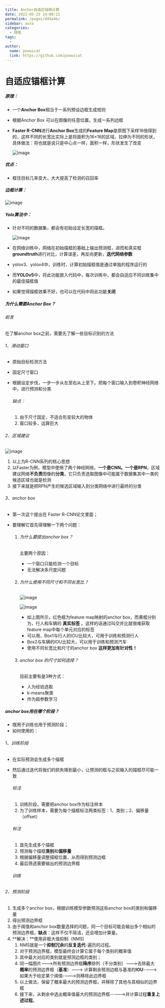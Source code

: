 ```yaml
---
title: Anchor自适应描框计算
date: 2022-05-23 14:08:21
permalink: /pages/d45e4b/
sidebar: auto
categories:
  - 随笔
tags:
  - 
author: 
  name: poowicat
  link: https://github.com/poowicat
---
```

# 自适应锚框计算

##### 原理：

- 一个**Anchor Box**相当于一系列预设边框生成规则

- 根据Anchor Box 可以在图像的任意位置，生成一系列边框

- **Faster R-CNN**进行**Anchor Box**生成的**Feature Map**是原图下采样16倍得到的，这样不同的长宽比实际上是将面积为16×16的区域，拉伸为不同的形状，具体做法：将也就是说只是中心点一样，面积一样，形状发生了改变

  ![image](C:/Users/ziyih/Documents/%E7%AC%94%E8%AE%B0/%E5%9B%BE%E7%89%87/image.69st6jt0yvc0.webp)
  
  <!-- more -->

##### 优点：

- 框住目标几率变大，大大提高了检测的召回率

##### 边框计算：

![image](C:/Users/ziyih/Documents/%E7%AC%94%E8%AE%B0/%E5%9B%BE%E7%89%87/image.4unj7pre38q0.webp)

##### Yolo算法中：

- 针对不同的数据集，都会有初始设定长宽的描框。

  ![image](C:/Users/ziyih/Documents/%E7%AC%94%E8%AE%B0/%E5%9B%BE%E7%89%87/image.63q4e6oysd80.webp)

- 在网络训练中，网络在初始描框的基础上输出预测框，进而和真实框**groundtruth**进行对比，计算误差，再反向更新，**迭代网络参数**

- yolov3、yolov4中，训练时，计算初始描框值是通过单独的程序运行的

- 而**YOLOv5**中，将此功能嵌入代码中，每次训练中，都会自适应不同训练集中的最佳描框值

- 如果觉得描框效果不好，也可以在代码中将此功能**关闭**



##### 为什么需要Anchor Box？

###### 前言

在了解anchor box之前，需要先了解一些目标识别的方法

###### 1、滑动窗口

- 原始目标检测方法

- 固定尺寸窗口

- 根据设定步伐，一步一步从左至右从上至下。把每个窗口输入到卷积神经网络中，进行预测和分类

  ###### 缺点：

  1. 由于尺寸固定，不适合形变较大的物体
  2. 窗口较多，运算巨大

###### 2、区域建议

![image](C:/Users/ziyih/Documents/%E7%AC%94%E8%AE%B0/%E5%9B%BE%E7%89%87/image.1prmn1btb8g0.webp)

1. 以上为R-CNN系列的核心思想
2. 以Faster为例，模型中使用了两个神经网络，**一个是CNN。一个是RPN**，区域建议网络**不负责**图像的**分类**，它只负责选取图像中可能属于数据集其中一类的候选区域也就是检测
3. 接下来就是把RPN产生的候选区域输入到分类网络中进行最终的分类

###### 3、anchor box

- 第一次这个提出在 Faster R-CNN论文里面；

- 要理解它首先得理解一下两个问题：

  1. ###### 为什么要提出anchor box？

     主要两个原因：

     - 一个窗口只能检测一个目标
     - 无法解决多尺度问题

  2. ###### 为什么使用不同尺寸和不同长宽比？

     ![image](C:/Users/ziyih/Documents/%E7%AC%94%E8%AE%B0/%E5%9B%BE%E7%89%87/image.5irseyk0y840.webp)

     ![image](C:/Users/ziyih/Documents/%E7%AC%94%E8%AE%B0/%E5%9B%BE%E7%89%87/image.5o65ntd59o40.webp)

     - 如上图所示，红色框为feature map映射的anchor box，而黄框分别为，行人和车辆的 **真实标签** 。这样的话通过叫交并比就很难获取feature map中每个单元对应的标签
     - 可以用，Box1与行人的IOU比较大，可用于训练和预测行人
     - Box2与车辆的IOU比较大，可以用于训练和预测汽车
     - 使用不同长宽比和尺寸的anchor box **这样更加有针对性！**

  3. ###### anchor box 的尺寸如何选择？

     目前主要有是3种方式：

     - 人为经验选取
     - k-means聚类
     - 作为超参数学习



##### anchor box用在哪个阶段？

- 既用于训练也用于预测阶段；
- 如何使用的：

###### 1、训练阶段

- 在实际预测会生成多个描框

- 然后通过迭代将我们的损失降到最小，让预测的框与之前输入的描框尽可能一致

  ###### 标注

  1. 训练阶段，需要把anchor box作为标注样本
  2. 为了训练样本，需要为每个描框标注两类标签：1、类别；2、偏移量（offset）

  ###### 标注

  1. 首先生成多个描框
  2. 预测每个描框**类别**和**偏移量**
  3. 根据偏移量调整描框位置，从而得到预测边框
  4. 最后筛选需要输出的预测边界框

  ###### 训练

###### 2、预测阶段

1. 生成多个anchor box，根据训练模型参数预测这些anchor box的类别和偏移量
2. 得出预测边界框
3. 由于阈值和anchor box数量选择的问题，同一个目标可能会输出多个相似的预测边界框，**缺点**：这样不仅不简洁，还会增加计算量。
4. **解决：**使用非极大值抑制（NMS)
   1. NMS就是一个**抑制冗余**的**反复迭代**-遍历的过程。
   2. 对于预测边界框，模型最终会计算它属于每个类别的概率值
   3. 其中最大对应的类别就是预测边框的类别；
   4. 同一幅图片--->所有预测边界框**降序**排列（不分类别）--->去除最大 **概率**的预测边界框（**基准**）---> 计算剩余预测边框与基准的**IOU**---->如果大于给定某个阈值---->则移除此边界框
   5. 以上做法，保留了概率最大的预测边界框，并移除了其他与其相似的边界框
   6. 接下来，从剩余中选出概率值最大的预测边界框----->并计算过程**重复上述过程**。



